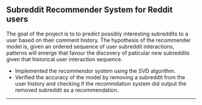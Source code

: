 ## Subreddit Recommender System for Reddit users

The goal of the project is to to predict possibly interesting subreddits to a user based on their comment history.
The hypothesis of the recommender model is, given an ordered sequence of user subreddit interactions, patterns will emerge that favour the discovery of paticular new subreddits given that historical user interaction sequence.

- Implemented the recommendor system using the SVD algorithm. 
- Verified the accuracy of the model by removing a subreddit from the user history and checking if the recommdation system did output the removed subreddit as a recommendation.
___

